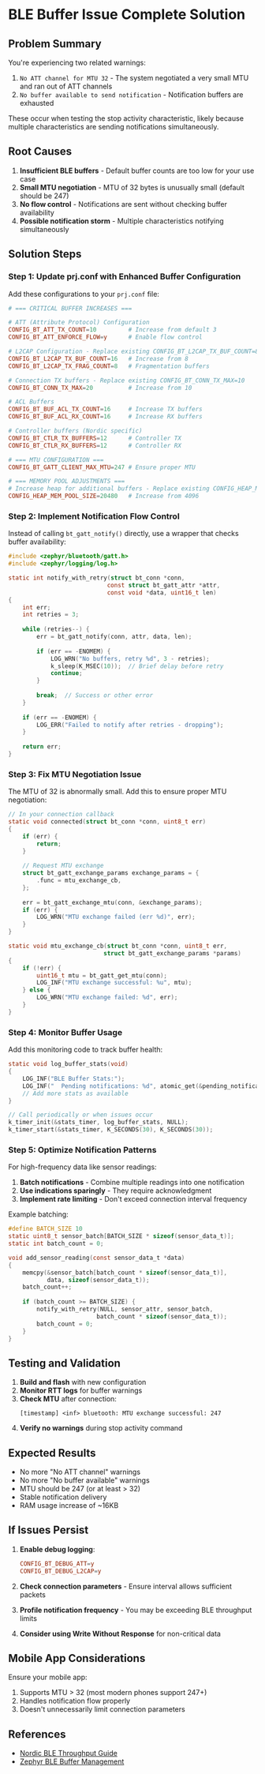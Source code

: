 # BLE Buffer Issue Complete Solution

## Problem Summary

You're experiencing two related warnings:
1. `No ATT channel for MTU 32` - The system negotiated a very small MTU and ran out of ATT channels
2. `No buffer available to send notification` - Notification buffers are exhausted

These occur when testing the stop activity characteristic, likely because multiple characteristics are sending notifications simultaneously.

## Root Causes

1. **Insufficient BLE buffers** - Default buffer counts are too low for your use case
2. **Small MTU negotiation** - MTU of 32 bytes is unusually small (default should be 247)
3. **No flow control** - Notifications are sent without checking buffer availability
4. **Possible notification storm** - Multiple characteristics notifying simultaneously

## Solution Steps

### Step 1: Update prj.conf with Enhanced Buffer Configuration

Add these configurations to your `prj.conf` file:

```conf
# === CRITICAL BUFFER INCREASES ===

# ATT (Attribute Protocol) Configuration
CONFIG_BT_ATT_TX_COUNT=10         # Increase from default 3
CONFIG_BT_ATT_ENFORCE_FLOW=y      # Enable flow control

# L2CAP Configuration - Replace existing CONFIG_BT_L2CAP_TX_BUF_COUNT=8
CONFIG_BT_L2CAP_TX_BUF_COUNT=16   # Increase from 8
CONFIG_BT_L2CAP_TX_FRAG_COUNT=8   # Fragmentation buffers

# Connection TX buffers - Replace existing CONFIG_BT_CONN_TX_MAX=10
CONFIG_BT_CONN_TX_MAX=20          # Increase from 10

# ACL Buffers
CONFIG_BT_BUF_ACL_TX_COUNT=16     # Increase TX buffers
CONFIG_BT_BUF_ACL_RX_COUNT=16     # Increase RX buffers

# Controller buffers (Nordic specific)
CONFIG_BT_CTLR_TX_BUFFERS=12      # Controller TX
CONFIG_BT_CTLR_RX_BUFFERS=12      # Controller RX

# === MTU CONFIGURATION ===
CONFIG_BT_GATT_CLIENT_MAX_MTU=247 # Ensure proper MTU

# === MEMORY POOL ADJUSTMENTS ===
# Increase heap for additional buffers - Replace existing CONFIG_HEAP_MEM_POOL_SIZE=4096
CONFIG_HEAP_MEM_POOL_SIZE=20480   # Increase from 4096
```

### Step 2: Implement Notification Flow Control

Instead of calling `bt_gatt_notify()` directly, use a wrapper that checks buffer availability:

```c
#include <zephyr/bluetooth/gatt.h>
#include <zephyr/logging/log.h>

static int notify_with_retry(struct bt_conn *conn,
                            const struct bt_gatt_attr *attr,
                            const void *data, uint16_t len)
{
    int err;
    int retries = 3;
    
    while (retries--) {
        err = bt_gatt_notify(conn, attr, data, len);
        
        if (err == -ENOMEM) {
            LOG_WRN("No buffers, retry %d", 3 - retries);
            k_sleep(K_MSEC(10));  // Brief delay before retry
            continue;
        }
        
        break;  // Success or other error
    }
    
    if (err == -ENOMEM) {
        LOG_ERR("Failed to notify after retries - dropping");
    }
    
    return err;
}
```

### Step 3: Fix MTU Negotiation Issue

The MTU of 32 is abnormally small. Add this to ensure proper MTU negotiation:

```c
// In your connection callback
static void connected(struct bt_conn *conn, uint8_t err)
{
    if (err) {
        return;
    }
    
    // Request MTU exchange
    struct bt_gatt_exchange_params exchange_params = {
        .func = mtu_exchange_cb,
    };
    
    err = bt_gatt_exchange_mtu(conn, &exchange_params);
    if (err) {
        LOG_WRN("MTU exchange failed (err %d)", err);
    }
}

static void mtu_exchange_cb(struct bt_conn *conn, uint8_t err,
                           struct bt_gatt_exchange_params *params)
{
    if (!err) {
        uint16_t mtu = bt_gatt_get_mtu(conn);
        LOG_INF("MTU exchange successful: %u", mtu);
    } else {
        LOG_WRN("MTU exchange failed: %d", err);
    }
}
```

### Step 4: Monitor Buffer Usage

Add this monitoring code to track buffer health:

```c
static void log_buffer_stats(void)
{
    LOG_INF("BLE Buffer Stats:");
    LOG_INF("  Pending notifications: %d", atomic_get(&pending_notifications));
    // Add more stats as available
}

// Call periodically or when issues occur
k_timer_init(&stats_timer, log_buffer_stats, NULL);
k_timer_start(&stats_timer, K_SECONDS(30), K_SECONDS(30));
```

### Step 5: Optimize Notification Patterns

For high-frequency data like sensor readings:

1. **Batch notifications** - Combine multiple readings into one notification
2. **Use indications sparingly** - They require acknowledgment
3. **Implement rate limiting** - Don't exceed connection interval frequency

Example batching:
```c
#define BATCH_SIZE 10
static uint8_t sensor_batch[BATCH_SIZE * sizeof(sensor_data_t)];
static int batch_count = 0;

void add_sensor_reading(const sensor_data_t *data)
{
    memcpy(&sensor_batch[batch_count * sizeof(sensor_data_t)], 
           data, sizeof(sensor_data_t));
    batch_count++;
    
    if (batch_count >= BATCH_SIZE) {
        notify_with_retry(NULL, sensor_attr, sensor_batch, 
                         batch_count * sizeof(sensor_data_t));
        batch_count = 0;
    }
}
```

## Testing and Validation

1. **Build and flash** with new configuration
2. **Monitor RTT logs** for buffer warnings
3. **Check MTU** after connection:
   ```
   [timestamp] <inf> bluetooth: MTU exchange successful: 247
   ```
4. **Verify no warnings** during stop activity command

## Expected Results

- No more "No ATT channel" warnings
- No more "No buffer available" warnings  
- MTU should be 247 (or at least > 32)
- Stable notification delivery
- RAM usage increase of ~16KB

## If Issues Persist

1. **Enable debug logging**:
   ```conf
   CONFIG_BT_DEBUG_ATT=y
   CONFIG_BT_DEBUG_L2CAP=y
   ```

2. **Check connection parameters** - Ensure interval allows sufficient packets

3. **Profile notification frequency** - You may be exceeding BLE throughput limits

4. **Consider using Write Without Response** for non-critical data

## Mobile App Considerations

Ensure your mobile app:
1. Supports MTU > 32 (most modern phones support 247+)
2. Handles notification flow properly
3. Doesn't unnecessarily limit connection parameters

## References

- [Nordic BLE Throughput Guide](https://developer.nordicsemi.com/nRF_Connect_SDK/doc/latest/nrf/ug_ble_controller.html)
- [Zephyr BLE Buffer Management](https://docs.zephyrproject.org/latest/connectivity/bluetooth/bluetooth-arch.html#buffer-management)